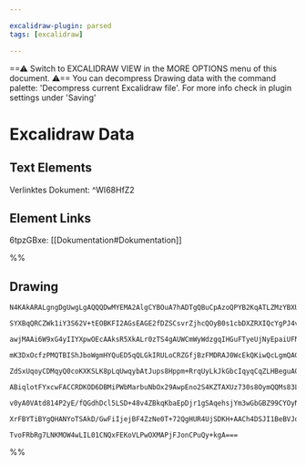 ```yaml
---

excalidraw-plugin: parsed
tags: [excalidraw]

---
```

==⚠  Switch to EXCALIDRAW VIEW in the MORE OPTIONS menu of this document. ⚠== You can decompress Drawing data with the command palette: 'Decompress current Excalidraw file'. For more info check in plugin settings under 'Saving'


# Excalidraw Data
## Text Elements
Verlinktes Dokument: ^WI68HfZ2

## Element Links
6tpzGBxe: [[Dokumentation#Dokumentation]]

%%
## Drawing
```compressed-json
N4KAkARALgngDgUwgLgAQQQDwMYEMA2AlgCYBOuA7hADTgQBuCpAzoQPYB2KqATLZMzYBXUtiRoIACyhQ4zZAHoFAc0JRJQgEYA6bGwC2CgF7N6hbEcK4OCtptbErHALRY8RMpWdx8Q1TdIEfARcZgRmBShcZQUebQA2bQB2GjoghH0EDihmbgBtcDBQMBKIEm4IeNkjAHEAIUwkflLYRAqMzQRiYlxNYNSSyExuZx4AVgAGZsgYEfGpwsgKEnVu

SYXBqQRCZWk1iY3S62V+tEOBKFI2AGsEAGE2fDZSCsvrZjhcQOyB0s1cbDXZRXIQcYgPJ4vCRvDgfL5ZKC/SAAM0I+HwAGVYKd0JIARpAkiIMxLjcEAB1FaSbgARmmxNJtyxMBxxMe5XpIN2HHCuTQdMWEDYn2walm/IOnOEYJ5zD5qA4QnR9LCXTWkwALOcGExWJxuHxBYwWOwOAA5ThiWkADgAnABmJK2+LWyWCoRwHpQNX8pL221jHgTSY8Z3

awjMAAi6W9xG4yIIYXpwOEcAAksR5XkALr0zTS4gAUWCmWyWdzgqIHGuFTyeUjNyEpaiUFNAGIG9cmwjcK3ONns0SnoCfagE/gk4LmO5xKgCoMwAKFzTFhXNtghCSDJHe7huMVNvpiAAFK5yfeLUqbhAAeXsJCc0YTSpy8cTCGmfwBQJBYIAsr22CSHc1j0KEb4Th+l6QP8gIpqCxAAVAQHFhkCLcJcQhQQuMHfvBYIQs8FRtsipFIl+cG/sQN4i

mK3DxOcfzPMQTBIShJboWgmHYQuED5qQLGkIRULoCRZGfjBzFMDRAJ0WcEkQKiwQcLgmQAGoRoQfSzuOYSXgAvos+n0oQYJYBUuATBAhTGYUB6QOUEjkmmLoABLIgAWjwRKtLO0BYIi9LDGgowajS2jjPS4qoM49o8Na2hhVq8SRYKyzEKsaBjGM9r0pI2y7IiaCpZsxw4tqJJXLcwnETSCB1XVRKwT+BY1dC5Cwp83yBYKSmYtifmCB4RKVWSlI

ZdSxUqoyCDMqyQ0coKXKSLK8pLqUwqybAtJups8Hppm+RrqUyLkJkGbcIqyqCqZLHBeguA0kSVGrZdSr4CqCCjjStrWhqyUavEGr0saepcGgSTaqDpoWhwVr8j9SRakkNIuiZUYxqOuk8ZJCGoc28pXR97qer231+gGQaBjw8XWvSVY1mgRP02wI5xmg2P0t6mBFegalMAz3rMKgnbdtkyDPZQAAqAUVPzpCC+EIuNs2Ev0sinBQBihBGLOQbq5r

ABiqlotFYxcwFACCRDKOD6DBMiPWbMarbuNbOx29AwpEno2S4KZTAXUz730s8OymQQMs83LAumdcQvK12qtErgQhQGwABK4Q6zp770wHrkFXs/IRWMNngGuEC4HAcBYmTF4tPlmQVDbezNAwhAIBQdR4VRbWiaRg/Ir8EAbqQ3Vpt6+hYlV9yPEREhtg19VNIUo8iBPU895RrXzyJ0AdXC3Uj2Pm8ZIbaL9Syg3snG7enwik8ZDPY1Uga98b4/U8

v0yA0VAtd814P2yE/fQGdhDcl5LSD+48v4ZBkqKbaEpDjr1gSAqehsjYm3wGbGBZ99CYOyNrXWBoUHAKgKAqOUB3a2xbggR2J9P7oOflEUg1Dx5sAoPlXA7MFQhyAUwihU9CxgkthwrhIReFV3EYwtBQiMhiKuBQKW8A/JURHtOK46IAAa3BrROlLu3TRjx8AAE16I8ESGMa0YwHRJHNmvIwbADAN1KGBXws4VwlFsqUchoDwEIVehIdR7dgQkGI

XrFBYTiBYgQHANYoTSAkD/GwFiIjejBF4ZzNe0T+72QgHUR4UjSDKH+AACh4DSJI1BeBVJqZU6pqAJjaDGAASiJFnZQSovgVBKeUng9opi8EGfUkZTSWntJsnghEP9bxwD7LCN610TpnQQFnMySSODKFcZALIGTRzcXpNgIg8SuKkCwvSFSzczkXMFMIKAVZZzcSmWvOwAArBA2AcgYhUnAFJaSVLaSyXnNeAJWyMCls4/AOzoCqP/ukL5pofabn

TvoFRbRg7LNKMOW4wLIL01CNQxFEKoVLPwOXMAPjFJonCPuQy+kgA===
```
%%